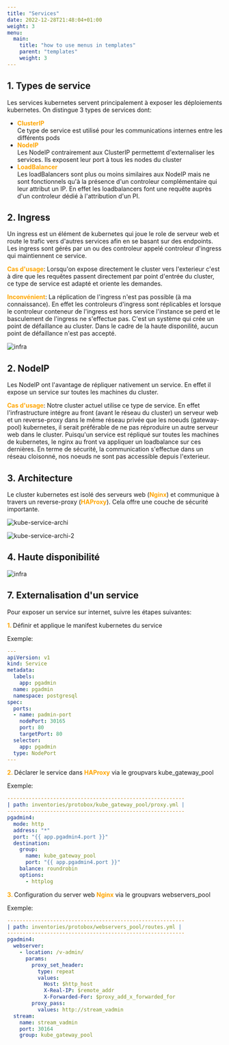 ```yaml
---
title: "Services"
date: 2022-12-28T21:48:04+01:00
weight: 3
menu:
  main:
    title: "how to use menus in templates"
    parent: "templates"
    weight: 3
---
```


## 1. Types de service
Les services kubernetes servent principalement à exposer les déploiements kubernetes. On distingue 3 types de services dont:

- <span style="color:orange;font-weight:Bold">ClusterIP</span> <br/>
  Ce type de service est utilisé pour les communications internes entre les différents pods
- <span style="color:orange;font-weight:Bold">NodeIP</span> <br/>
  Les NodeIP contrairement aux ClusterIP permettemt d'externaliser les services. Ils exposent leur port à tous les nodes du cluster
- <span style="color:orange;font-weight:Bold">LoadBalancer</span> <br/>
  Les loadBalancers sont plus ou moins similaires aux NodeIP mais ne sont fonctionnels qu'à la présence d'un controleur complémentaire qui leur attribut un IP. En effet les loadbalancers font une requête auprès d'un controleur dédié à l'attribution d'un PI.

## 2. Ingress
Un ingress est un élément de kubernetes qui joue le role de serveur web et route le trafic vers d'autres services afin en se basant sur des endpoints. Les ingress sont gérés par un ou des controleur appelé controleur d'ingress qui maintiennent ce service.

<span style="color:orange;font-weight:Bold">Cas d'usage</span>:
Lorsqu'on expose directement le cluster vers l'exterieur c'est à dire que les requêtes passent directement par point d'entrée du cluster, ce type de service est adapté et oriente les demandes.

<span style="color:orange;font-weight:Bold">Inconvénient</span>:
La réplication de l'ingress n'est pas possible (à ma connaissance). En effet les controleurs d'ingress sont réplicables et lorsque le controleur conteneur de l'ingress est hors service l'instance se perd et le basculement de l'ingress ne s'effectue pas. C'est un système qui crée un point de défaillance au cluster. Dans le cadre de la haute disponilité, aucun point de défaillance n'est pas accepté.

![infra](images/kubernetes/kube-arch-5.png)

## 2. NodeIP
Les NodeIP ont l'avantage de répliquer nativement un service. En effet il expose un service sur toutes les machines du cluster.

<span style="color:orange;font-weight:Bold">Cas d'usage</span>:
Notre cluster actuel utilise ce type de service. En effet l'infrastructure intégre au front (avant le réseau du cluster) un serveur web et un reverse-proxy dans le même réseau privée que les noeuds (gateway-pool) kubernetes, il serait préférable de ne pas réproduire un autre serveur web dans le cluster. Puisqu'un service est répliqué sur toutes les machines de kubernetes, le nginx au front va appliquer un loadbalance sur ces dernières. En terme de sécurité, la communication s'effectue dans un réseau cloisonné, nos noeuds ne sont pas accessible depuis l'exterieur.

## 3. Architecture
Le cluster kubernetes est isolé des serveurs web (<span style="color:orange;font-weight:Bold">Nginx</span>) et communique à travers un reverse-proxy (<span style="color:orange;font-weight:Bold">HAProxy</span>). Cela offre une couche de sécurité importante.

![kube-service-archi](images/kube-service-archi.png)

![kube-service-archi-2](images/kube-service-archi-2.png)

## 4. Haute disponibilité

![infra](images/kubernetes/kube-arch-6.png)

## 7. Externalisation d'un service
Pour exposer un service sur internet, suivre les étapes suivantes:

<span style="color:orange;font-weight:Bold">1. </span> Définir et applique le manifest kubernetes du service<br/>

Exemple: 
```yaml
---
apiVersion: v1
kind: Service
metadata:
  labels:
    app: pgadmin
  name: pgadmin
  namespace: postgresql
spec:
  ports:
  - name: padmin-port
    nodePort: 30165
    port: 80
    targetPort: 80
  selector:
    app: pgadmin
  type: NodePort
---
```
<span style="color:orange;font-weight:Bold">2. </span>Déclarer le service dans <span style="color:orange;font-weight:Bold">HAProxy</span> via le groupvars kube_gateway_pool<br/> 

Exemple: 
```yaml
----------------------------------------------------------
| path: inventories/protobox/kube_gateway_pool/proxy.yml |
----------------------------------------------------------
pgadmin4:
  mode: http
  address: "*"
  port: "{{ app.pgadmin4.port }}"
  destination:
    group:
      name: kube_gateway_pool
      port: "{{ app.pgadmin4.port }}"
    balance: roundrobin
    options:
      - httplog
```
<span style="color:orange;font-weight:Bold">3. </span>Configuration du server web <span style="color:orange;font-weight:Bold">Nginx</span> via le groupvars webservers_pool<br/>

Exemple: 
```yaml
----------------------------------------------------------
| path: inventories/protobox/webservers_pool/routes.yml |
----------------------------------------------------------
pgadmin4:
  webserver:
    - location: /v-admin/
      params:
        proxy_set_header:
          type: repeat
          values:
            Host: $http_host
            X-Real-IP: $remote_addr
            X-Forwarded-For: $proxy_add_x_forwarded_for
        proxy_pass: 
          values: http://stream_vadmin
  stream:
    name: stream_vadmin
    port: 30164
    group: kube_gateway_pool
```

